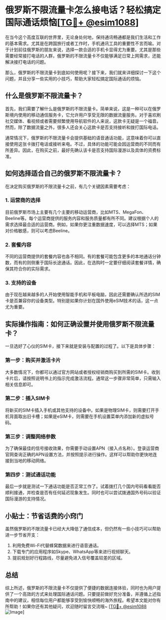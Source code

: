 # 俄罗斯不限流量卡怎么接电话？轻松搞定国际通话烦恼[[TG💪+ @esim1088](https://t.me/s/esim1088)]

在当今这个高度互联的世界里，无论身处何地，保持通讯畅通都是我们生活和工作的基本需求。尤其是在跨国旅行或者工作时，手机通讯工具的重要性不言而喻。对于计划前往俄罗斯的朋友来说，选择一款合适的手机卡显得尤为重要。尤其是那些需要经常接打电话的人群，俄罗斯的不限流量卡不仅能够满足日常上网需求，还能解决接打电话的问题。

那么，俄罗斯的不限流量卡到底如何使用呢？接下来，我们就来详细探讨一下这个问题，并且分享一些实用的小技巧，帮助大家轻松搞定国际通话的烦恼。

## 什么是俄罗斯不限流量卡？

首先，我们需要了解什么是俄罗斯的不限流量卡。简单来说，这是一种可以在俄罗斯境内使用的移动通信服务卡，它允许用户享受无限的数据流量服务。对于喜欢刷社交媒体、看视频或者需要频繁使用导航软件的人来说，这款卡无疑是一个福音。然而，除了数据流量之外，很多人还会关心这款卡是否支持接听和拨打国际电话。

通常情况下，俄罗斯的不限流量卡会提供基础的语音通话功能，这意味着你可以直接使用这张卡拨打电话或接听来电。不过，具体的功能可能会因运营商的不同而有所差异。因此，在购买之前，最好先确认该卡是否支持国际漫游以及具体的资费标准。

## 如何选择适合自己的俄罗斯不限流量卡？

在决定购买俄罗斯的不限流量卡之前，有几个关键因素需要考虑：

### 1. **运营商的选择**
目前俄罗斯市场上主要有几个主要的移动运营商，比如MTS、MegaFon、Beeline等。每个运营商提供的服务内容和服务质量都有所不同。建议根据个人的需求选择最合适的运营商。例如，如果你更注重数据速度，可以选择MTS；如果对价格敏感，则可以考虑Beeline。

### 2. **套餐内容**
不同的运营商提供的套餐内容也各不相同。有的套餐可能包含更多的本地通话分钟数，而有的则侧重于国际长途通话。因此，在选购时一定要仔细阅读套餐详情，确保其符合你的实际需求。

### 3. **支持的设备**
由于现在越来越多的人开始使用智能手机和平板电脑，因此还需要确认所选的SIM卡是否兼容你的设备类型。特别是如果你计划在国外使用eSIM技术的话，这一点尤为重要。

## 实际操作指南：如何正确设置并使用俄罗斯不限流量卡？

一旦选好了心仪的SIM卡，接下来就是安装与配置的过程了。以下是具体步骤：

### 第一步：购买并激活卡片
大多数情况下，你都可以通过官方网站或者授权经销商购买到所需的SIM卡。收到卡片后，请按照说明书上的指示完成激活流程。通常这一步骤非常简单，只需输入相关信息即可。

### 第二步：插入SIM卡
将新买的SIM卡插入手机或其他支持的设备中。如果是物理SIM卡，则需要打开手机背面取出旧卡槽；如果是eSIM卡，则需要在手机设置菜单内添加新的虚拟号码。

### 第三步：调整网络参数
为了确保最佳的信号接收效果，你需要手动设置APN（接入点名称）。登录运营商官网查询正确的APN设置方法，并按照提示进行操作。这样可以帮助你更快地连接到当地的移动网络。

### 第四步：测试通话功能
最后一步就是测试一下通话功能是否正常工作了。试着拨打几个国内号码看看能否顺利接通，并检查是否有任何延迟现象发生。同时也可以尝试拨通国外号码以验证国际漫游的支持情况。

## 小贴士：节省话费的小窍门

虽然俄罗斯的不限流量卡已经大大降低了通信成本，但仍然有一些小技巧可以帮助进一步节省开支：

1. 利用免费Wi-Fi代替蜂窝数据来进行语音通话。
2. 下载专门的应用程序如Skype、WhatsApp等来进行视频聊天。
3. 提前规划好行程路线，尽量避免进入信号覆盖较差的区域。

## 总结

综上所述，俄罗斯的不限流量卡不仅提供了便捷的数据连接体验，同时也为用户提供了一个高效的方式来处理国际通话问题。只要提前做好充分准备，并遵循上述指南中的建议，相信每位用户都能够享受到愉快顺畅的海外旅程。希望本文能对你有所帮助！如果你还有其他疑问，欢迎随时留言交流哦~ [[TG💪+ @esim1088](https://t.me/s/esim1088) ![Image](https://i.postimg.cc/4NQfJmqS/Snipaste-2025-05-13-00-14-12.png)]